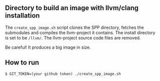 ## Directory to build an image with llvm/clang installation

The `create_spp_image.sh` script clones the SPP directory, fetches the submodules and compiles the llvm-project it contains. The install directory is set to be `/llvm/`.
The llvm-project source code files are removed.

Be careful! It produces a big image in size.

## How to run
```
$ GIT_TOKEN=(your github token) ./create_spp_image.sh
```
